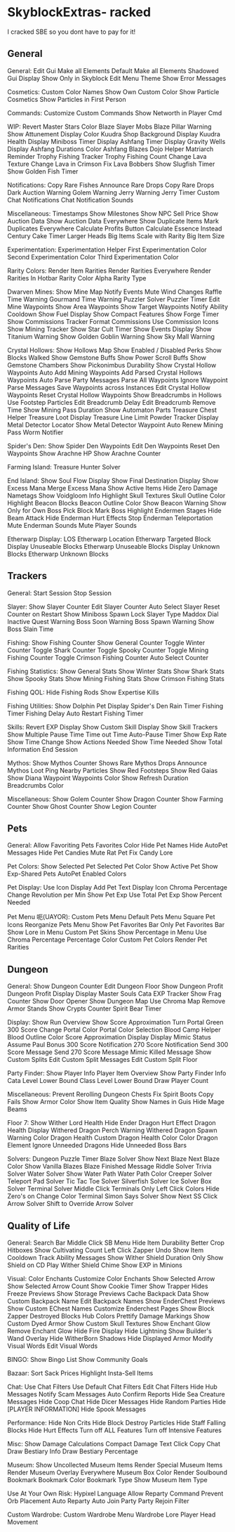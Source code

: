 # SkyblockExtras- racked

I cracked SBE so you dont have to pay for it!

General
----

General: Edit Gui Make all Elements Default Make all Elements Shadowed Gui Display Show Only in Skyblock Edit Menu Theme Show Error Messages

Cosmetics: Custom Color Names Show Own Custom Color Show Particle Cosmetics Show Particles in First Person

Commands: Customize Custom Commands Show Networth in Player Cmd

WIP: Revert Master Stars Color Blaze Slayer Mobs Blaze Pillar Warning Show Attunement Display Color Kuudra Shop Background Display Kuudra Health Display Miniboss Timer Display Ashfang Timer Display Gravity Wells Display Ashfang Durations Color Ashfang Blazes Dojo Helper Matriarch Reminder Trophy Fishing Tracker Trophy Fishing Count Change Lava Texture Change Lava in Crimson Fix Lava Bobbers Show Slugfish Timer Show Golden Fish Timer

Notifications: Copy Rare Fishes Announce Rare Drops Copy Rare Drops Dark Auction Warning Golem Warning Jerry Warning Jerry Timer Custom Chat Notifications Chat Notification Sounds

Miscellaneous: Timestamps Show Milestones Show NPC Sell Price Show Auction Data Show Auction Data Everywhere Show Duplicate Items Mark Duplicates Everywhere Calculate Profits Button Calculate Essence Instead Century Cake Timer Larger Heads Big Items Scale with Rarity Big Item Size

Experimentation: Experimentation Helper First Experimentation Color Second Experimentation Color Third Experimentation Color

Rarity Colors: Render Item Rarities Render Rarities Everywhere Render Rarities In Hotbar Rarity Color Alpha Rarity Type

Dwarven Mines: Show Mine Map Notify Events Mute Wind Changes Raffle Time Warning Gourmand Time Warning Puzzler Solver Puzzler Timer Edit Mine Waypoints Show Area Waypoints Show Target Waypoints Notify Ability Cooldown Show Fuel Display Show Compact Features Show Forge Timer Show Commissions Tracker Format Commissions Use Commission Icons Show Mining Tracker Show Star Cult Timer Show Events Display Show Titanium Warning Show Golden Goblin Warning Show Sky Mall Warning

Crystal Hollows: Show Hollows Map Show Enabled / Disabled Perks Show Blocks Walked Show Gemstone Buffs Show Power Scroll Buffs Show Gemstone Chambers Show Pickonimbus Durability Show Crystal Hollow Waypoints Auto Add Mining Waypoints Add Parsed Crystal Hollows Waypoints Auto Parse Party Messages Parse All Waypoints Ignore Waypoint Parse Messages Save Waypoints across Instances Edit Crystal Hollow Waypoints Reset Crystal Hollow Waypoints Show Breadcrumbs in Hollows Use Footstep Particles Edit Breadcrumb Delay Edit Breadcrumb Remove Time Show Mining Pass Duration Show Automaton Parts Treasure Chest Helper Treasure Loot Display Treasure Line Limit Powder Tracker Display Metal Detector Locator Show Metal Detector Waypoint Auto Renew Mining Pass Worm Notifier

Spider's Den: Show Spider Den Waypoints Edit Den Waypoints Reset Den Waypoints Show Arachne HP Show Arachne Counter

Farming Island: Treasure Hunter Solver

End Island: Show Soul Flow Display Show Final Destination Display Show Excess Mana Merge Excess Mana Show Active Items Hide Zero Damage Nametags Show Voidgloom Info Highlight Skull Textures Skull Outline Color Highlight Beacon Blocks Beacon Outline Color Show Beacon Warning Show Only for Own Boss Pick Block Mark Boss Highlight Endermen Stages Hide Beam Attack Hide Enderman Hurt Effects Stop Enderman Teleportation Mute Enderman Sounds Mute Player Sounds

Etherwarp Display: LOS Etherwarp Location Etherwarp Targeted Block Display Unuseable Blocks Etherwarp Unuseable Blocks Display Unknown Blocks Etherwarp Unknown Blocks

Trackers
----

General: Start Session Stop Session

Slayer: Show Slayer Counter Edit Slayer Counter Auto Select Slayer Reset Counter on Restart Show Miniboss Spawn Lock Slayer Type Maddox Dial Inactive Quest Warning Boss Soon Warning Boss Spawn Warning Show Boss Slain Time

Fishing: Show Fishing Counter Show General Counter Toggle Winter Counter Toggle Shark Counter Toggle Spooky Counter Toggle Mining Fishing Counter Toggle Crimson Fishing Counter Auto Select Counter

Fishing Statistics: Show General Stats Show Winter Stats Show Shark Stats Show Spooky Stats Show Mining Fishing Stats Show Crimson Fishing Stats

Fishing QOL: Hide Fishing Rods Show Expertise Kills

Fishing Utilities: Show Dolphin Pet Display Spider's Den Rain Timer Fishing Timer Fishing Delay Auto Restart Fishing Timer

Skills: Revert EXP Display Show Custom Skill Display Show Skill Trackers Show Multiple Pause Time Time out Time Auto-Pause Timer Show Exp Rate Show Time Change Show Actions Needed Show Time Needed Show Total Information End Session

Mythos: Show Mythos Counter Shows Rare Mythos Drops Announce Mythos Loot Ping Nearby Particles Show Red Footsteps Show Red Gaias Show Diana Waypoint Waypoints Color Show Refresh Duration Breadcrumbs Color

Miscellaneous: Show Golem Counter Show Dragon Counter Show Farming Counter Show Ghost Counter Show Legion Counter

Pets
----

General: Allow Favoriting Pets Favorites Color Hide Pet Names Hide AutoPet Messages Hide Pet Candies Mute Rat Pet Fix Candy Lore

Pet Colors: Show Selected Pet Selected Pet Color Show Active Pet Show Exp-Shared Pets AutoPet Enabled Colors

Pet Display: Use Icon Display Add Pet Text Display Icon Chroma Percentage Change Revolution per Min Show Pet Exp Use Total Pet Exp Show Percent Needed

Pet Menu 呃(UAYOR): Custom Pets Menu Default Pets Menu Square Pet Icons Reorganize Pets Menu Show Pet Favorites Bar Only Pet Favorites Bar Show Lore in Menu Custom Pet Skins Show Percentage in Menu Use Chroma Percentage Percentage Color Custom Pet Colors Render Pet Rarities

Dungeon
----

General: Show Dungeon Counter Edit Dungeon Floor Show Dungeon Profit Dungeon Profit Display Display Master Souls Cata EXP Tracker Show Frag Counter Show Door Opener Show Dungeon Map Use Chroma Map Remove Armor Stands Show Crypts Counter Spirit Bear Timer

Display: Show Run Overview Show Score Approximation Turn Portal Green 300 Score Change Portal Color Portal Color Selection Blood Camp Helper Blood Outline Color Score Approximation Display Display Mimic Status Assume Paul Bonus 300 Score Notification 270 Score Notification Send 300 Score Message Send 270 Score Message Mimic Killed Message Show Custom Splits Edit Custom Split Messages Edit Custom Split Floor

Party Finder: Show Player Info Player Item Overview Show Party Finder Info Cata Level Lower Bound Class Level Lower Bound Draw Player Count

Miscellaneous: Prevent Rerolling Dungeon Chests Fix Spirit Boots Copy Fails Show Armor Color Show Item Quality Show Names in Guis Hide Mage Beams

Floor 7: Show Wither Lord Health Hide Ender Dragon Hurt Effect Dragon Health Display Withered Dragon Perch Warning Withered Dragon Spawn Warning Color Dragon Health Custom Dragon Health Color Color Dragon Element Ignore Unneeded Dragons Hide Unneeded Boss Bars

Solvers: Dungeon Puzzle Timer Blaze Solver Show Next Blaze Next Blaze Color Show Vanilla Blazes Blaze Finished Message Riddle Solver Trivia Solver Water Solver Show Water Path Water Path Color Creeper Solver Teleport Pad Solver Tic Tac Toe Solver Silverfish Solver Ice Solver Box Solver Terminal Solver Middle Click Terminals Only Left Click Colors Hide Zero's on Change Color Terminal Simon Says Solver Show Next SS Click Arrow Solver Shift to Override Arrow Solver

Quality of Life
----

General: Search Bar Middle Click SB Menu Hide Item Durability Better Crop Hitboxes Show Cultivating Count Left Click Zapper Undo Show Item Cooldown Track Ability Messages Show Wither Shield Duration Only Show Shield on CD Play Wither Shield Chime Show EXP in Minions

Visual: Color Enchants Customize Color Enchants Show Selected Arrow Show Selected Arrow Count Show Cookie Timer Show Trapper Hides Freeze Previews Show Storage Previews Cache Backpack Data Show Custom Backpack Name Edit Backpack Names Show EnderChest Previews Show Custom EChest Names Customize Enderchest Pages Show Block Zapper Destroyed Blocks Hub Colors Prettify Damage Markings Show Custom Dyed Armor Show Custom Skull Textures Show Enchant Glow Remove Enchant Glow Hide Fire Display Hide Lightning Show Builder's Wand Overlay Hide WitherBorn Shadows Hide Displayed Armor Modify Visual Words Edit Visual Words

BINGO: Show Bingo List Show Community Goals

Bazaar: Sort Sack Prices Highlight Insta-Sell Items

Chat: Use Chat Filters Use Default Chat Filters Edit Chat Filters Hide Hub Messages Notify Scam Messages Auto Confirm Reports Hide Sea Creature Messages Hide Coop Chat Hide Dicer Messages Hide Random Parties Hide [PLAYER INFORMATION] Hide Spook Messages

Performance: Hide Non Crits Hide Block Destroy Particles Hide Staff Falling Blocks Hide Hurt Effects Turn off ALL Features Turn off Intensive Features

Misc: Show Damage Calculations Compact Damage Text Click Copy Chat Draw Bestiary Info Draw Bestiary Percentage

Museum: Show Uncollected Museum Items Render Special Museum Items Render Museum Overlay Everywhere Museum Box Color Render Soulbound Bookmark Bookmark Color Bookmark Type Show Museum Item Type

Use At Your Own Risk: Hypixel Language Allow Reparty Command Prevent Orb Placement Auto Reparty Auto Join Party Party Rejoin Filter

Custom Wardrobe: Custom Wardrobe Menu Wardrobe Lore Player Head Movement

